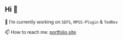 ##  Hi 👋


🔭 I’m currently working on ```SEFS```, ```MPSS-Plugin``` & ```TedRev```

📫 How to reach me: [portfolio site](https://biringachidera.com/index.html)

<!--
- 🌱 I’m currently learning  ```PLP``` & ```DevSecOps```.
- 🔬 I'm interested in ```ML``` & ```NLP```.
- 📫 How to reach me: [portfolio site](https://biringachidera.com/index.html).
-->

<!--
**biringaChi/biringaChi** is a ✨ _special_ ✨ repository because its `README.md` (this file) appears on your GitHub profile.

Here are some ideas to get you started:
- 👯 I’m looking to collaborate on ...
- 🤔 I’m looking for help with ...
- 💬 Ask me about ...
- 📫 How to reach me: ...
- ⚡ Fun fact: ...
-->
